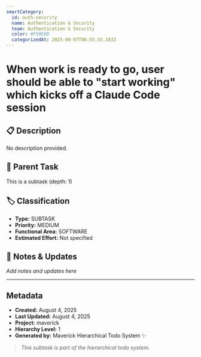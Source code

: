 ```yaml
---
smartCategory:
  id: auth-security
  name: Authentication & Security
  team: Authentication & Security
  color: #F59E0B
  categorizedAt: 2025-08-07T06:55:33.183Z
---
```




# When work is ready to go, user should be able to "start working" which kicks off a Claude Code session

## 📋 Description
No description provided.

## 🔗 Parent Task
This is a subtask (depth: 1)

## 🏷️ Classification
- **Type:** SUBTASK
- **Priority:** MEDIUM
- **Functional Area:** SOFTWARE
- **Estimated Effort:** Not specified







## 💬 Notes & Updates
_Add notes and updates here_

---

## Metadata
- **Created:** August 4, 2025
- **Last Updated:** August 4, 2025
- **Project:** maverick
- **Hierarchy Level:** 1
- **Generated by:** Maverick Hierarchical Todo System ✨

> _This subtask is part of the hierarchical todo system._
